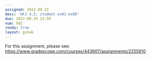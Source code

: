 ```yaml
---
assigned: 2022-09-22
desc: 'HFJ 4,5; student ex01-ex08'
due: 2022-09-29 23:59
num: h02
ready: true
layout: gshwk
---
```


For this assignment, please see: <https://www.gradescope.com/courses/443607/assignments/2255910>

